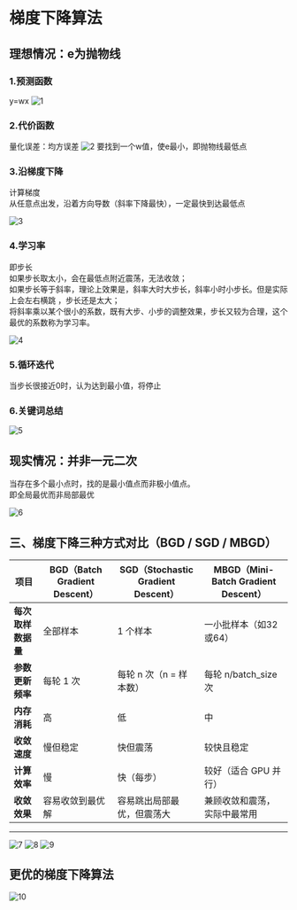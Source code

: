 # 梯度下降算法

## 理想情况：e为抛物线
### 1.预测函数
y=wx
![1](./images/1.png)

### 2.代价函数
量化误差：均方误差
![2](./images/2.png)
要找到一个w值，使e最小，即抛物线最低点

### 3.沿梯度下降
计算梯度  
从任意点出发，沿着方向导数（斜率下降最快），一定最快到达最低点

![3](./images/3.png)

### 4.学习率
即步长  
如果步长取太小，会在最低点附近震荡，无法收敛；  
如果步长等于斜率，理论上效果是，斜率大时大步长，斜率小时小步长。但是实际上会左右横跳 ，步长还是太大；  
将斜率乘以某个很小的系数，既有大步、小步的调整效果，步长又较为合理，这个最优的系数称为学习率。  

![4](./images/4.png)

### 5.循环迭代
当步长很接近0时，认为达到最小值，将停止


### 6.关键词总结
![5](./images/5.png)



## 现实情况：并非一元二次
当存在多个最小点时，找的是最小值点而非极小值点。  
即全局最优而非局部最优   

![6](./images/6.png)

## 三、梯度下降三种方式对比（BGD / SGD / MBGD）

| 项目                 | BGD（Batch Gradient Descent）     | SGD（Stochastic Gradient Descent）     | MBGD（Mini-Batch Gradient Descent） |
|----------------------|-----------------------------------|----------------------------------------|-------------------------------------|
| **每次取样数据量**   | 全部样本                         | 1 个样本                               | 一小批样本（如32或64）             |
| **参数更新频率**     | 每轮 1 次                         | 每轮 n 次（n = 样本数）                | 每轮 n/batch_size 次               |
| **内存消耗**         | 高                                | 低                                     | 中                                 |
| **收敛速度**         | 慢但稳定                          | 快但震荡                               | 较快且稳定                         |
| **计算效率**         | 慢                                | 快（每步）                             | 较好（适合 GPU 并行）             |
| **收敛效果**         | 容易收敛到最优解                  | 容易跳出局部最优，但震荡大             | 兼顾收敛和震荡，实际中最常用       |

---

![7](./images/7.png) ![8](./images/8.png) ![9](./images/9.png)

## 更优的梯度下降算法
![10](./images/10.png)